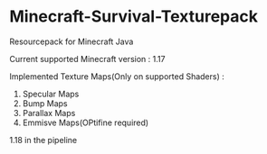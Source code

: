 # Minecraft-Survival-Texturepack
Resourcepack for Minecraft Java

Current supported Minecraft version : 1.17

Implemented Texture Maps(Only on supported Shaders) :
1. Specular Maps
2. Bump Maps
3. Parallax Maps
4. Emmisve Maps(OPtifine required)

1.18 in the pipeline
